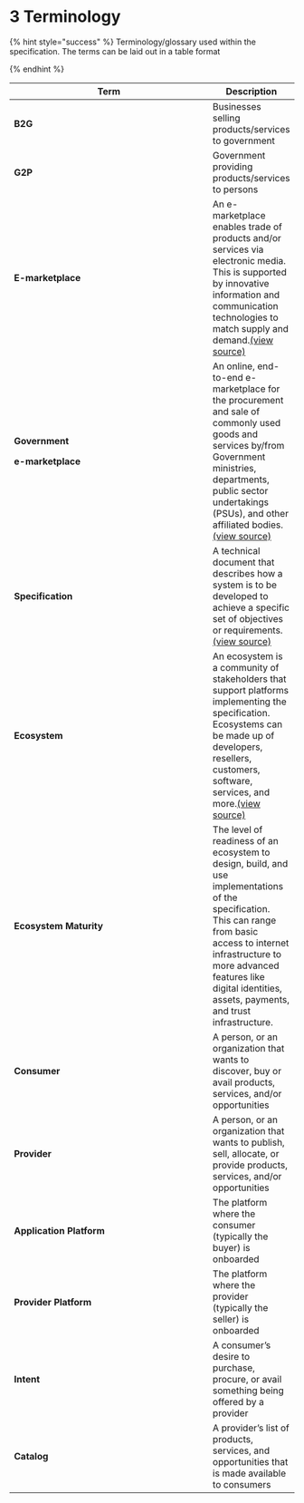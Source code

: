 # 3 Terminology

{% hint style="success" %}
Terminology/glossary used within the specification. The terms can be laid out in a table format


{% endhint %}

<table><thead><tr><th width="348">Term</th><th>Description</th></tr></thead><tbody><tr><td><strong>B2G</strong></td><td>Businesses selling products/services to government</td></tr><tr><td><strong>G2P</strong></td><td>Government providing products/services to persons</td></tr><tr><td><strong>E-marketplace</strong></td><td>An e-marketplace enables trade of products and/or services via electronic media. This is supported by innovative information and communication technologies to match supply and demand.<a href="https://www.igi-global.com/dictionary/small-business-collaboration-through-electronic/8848">(view source)</a></td></tr><tr><td><p><strong>Government</strong></p><p><strong>e-marketplace</strong></p></td><td>An online, end-to-end e-marketplace for the procurement and sale of commonly used goods and services by/from Government ministries, departments, public sector undertakings (PSUs), and other affiliated bodies.<a href="https://assets-bg.gem.gov.in/resources/pdf/GeM_handbook.pdf">(view source)</a></td></tr><tr><td><strong>Specification</strong></td><td>A technical document that describes how a system is to be developed to achieve a specific set of objectives or requirements.<a href="https://www.pluralsight.com/guides/read-and-understand-architectural-design-specifications-with-agile">(view source)</a></td></tr><tr><td><strong>Ecosystem</strong></td><td>An ecosystem is a community of stakeholders that support platforms implementing the specification. Ecosystems can be made up of developers, resellers, customers, software, services, and more.<a href="https://www.appdirect.com/resources/glossary/software-ecosystem">(view source)</a></td></tr><tr><td><strong>Ecosystem Maturity</strong></td><td>The level of readiness of an ecosystem to design, build, and use implementations of the specification. This can range from basic access to internet infrastructure to more advanced features like digital identities, assets, payments, and trust infrastructure.</td></tr><tr><td><strong>Consumer</strong></td><td>A person, or an organization that wants to discover, buy or avail products, services, and/or opportunities</td></tr><tr><td><strong>Provider</strong></td><td>A person, or an organization that wants to publish, sell, allocate, or provide products, services, and/or opportunities</td></tr><tr><td><strong>Application Platform</strong></td><td>The platform where the consumer (typically the buyer) is onboarded</td></tr><tr><td><strong>Provider Platform</strong></td><td>The platform where the provider (typically the seller) is onboarded</td></tr><tr><td><strong>Intent</strong></td><td>A consumer’s desire to purchase, procure, or avail something being offered by a provider</td></tr><tr><td><strong>Catalog</strong></td><td>A provider’s list of products, services, and opportunities that is made available to consumers</td></tr></tbody></table>

